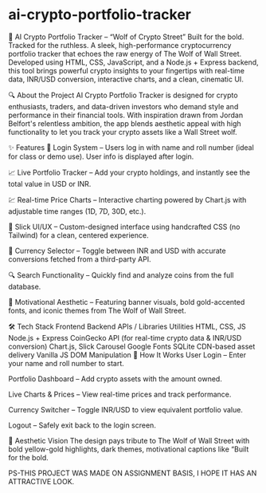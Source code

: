 # ai-crypto-portfolio-tracker
🐺 AI Crypto Portfolio Tracker – “Wolf of Crypto Street”
Built for the bold. Tracked for the ruthless.
A sleek, high-performance cryptocurrency portfolio tracker that echoes the raw energy of The Wolf of Wall Street. Developed using HTML, CSS, JavaScript, and a Node.js + Express backend, this tool brings powerful crypto insights to your fingertips with real-time data, INR/USD conversion, interactive charts, and a clean, cinematic UI.

🔍 About the Project
AI Crypto Portfolio Tracker is designed for crypto enthusiasts, traders, and data-driven investors who demand style and performance in their financial tools. With inspiration drawn from Jordan Belfort's relentless ambition, the app blends aesthetic appeal with high functionality to let you track your crypto assets like a Wall Street wolf.

✨ Features
🔐 Login System – Users log in with name and roll number (ideal for class or demo use). User info is displayed after login.

📈 Live Portfolio Tracker – Add your crypto holdings, and instantly see the total value in USD or INR.

💹 Real-time Price Charts – Interactive charting powered by Chart.js with adjustable time ranges (1D, 7D, 30D, etc.).

🧠 Slick UI/UX – Custom-designed interface using handcrafted CSS (no Tailwind) for a clean, centered experience.

💱 Currency Selector – Toggle between INR and USD with accurate conversions fetched from a third-party API.

🔍 Search Functionality – Quickly find and analyze coins from the full database.

🎯 Motivational Aesthetic – Featuring banner visuals, bold gold-accented fonts, and iconic themes from The Wolf of Wall Street.

🛠️ Tech Stack
Frontend	Backend	APIs / Libraries	Utilities
HTML, CSS, JS	Node.js + Express	CoinGecko API (for real-time crypto data & INR/USD conversion)	Chart.js, Slick Carousel
Google Fonts	SQLite	CDN-based asset delivery	Vanilla JS DOM Manipulation
🚀 How It Works
User Login – Enter your name and roll number to start.

Portfolio Dashboard – Add crypto assets with the amount owned.

Live Charts & Prices – View real-time prices and track performance.

Currency Switcher – Toggle INR/USD to view equivalent portfolio value.

Logout – Safely exit back to the login screen.

🎨 Aesthetic Vision
The design pays tribute to The Wolf of Wall Street with bold yellow-gold highlights, dark themes, motivational captions like “Built for the bold. 

PS-THIS PROJECT WAS MADE ON ASSIGNMENT BASIS, I HOPE IT HAS AN ATTRACTIVE LOOK.
